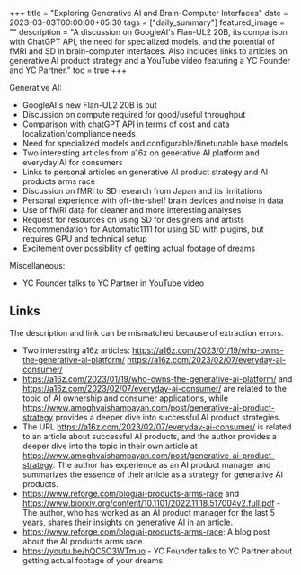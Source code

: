 +++
title =  "Exploring Generative AI and Brain-Computer Interfaces"
date = 2023-03-03T00:00:00+05:30
tags = ["daily_summary"]
featured_image = ""
description = "A discussion on GoogleAI's Flan-UL2 20B, its comparison with ChatGPT API, the need for specialized models, and the potential of fMRI and SD in brain-computer interfaces. Also includes links to articles on generative AI product strategy and a YouTube video featuring a YC Founder and YC Partner."
toc = true
+++

Generative AI:

- GoogleAI's new Flan-UL2 20B is out
- Discussion on compute required for good/useful throughput
- Comparison with chatGPT API in terms of cost and data localization/compliance needs
- Need for specialized models and configurable/finetunable base models
- Two interesting articles from a16z on generative AI platform and everyday AI for consumers
- Links to personal articles on generative AI product strategy and AI products arms race
- Discussion on fMRI to SD research from Japan and its limitations
- Personal experience with off-the-shelf brain devices and noise in data
- Use of fMRI data for cleaner and more interesting analyses
- Request for resources on using SD for designers and artists
- Recommendation for Automatic1111 for using SD with plugins, but requires GPU and technical setup
- Excitement over possibility of getting actual footage of dreams

Miscellaneous:

- YC Founder talks to YC Partner in YouTube video

## Links
The description and link can be mismatched because of extraction errors.

- Two interesting a16z articles: 
  https://a16z.com/2023/01/19/who-owns-the-generative-ai-platform/ 
  https://a16z.com/2023/02/07/everyday-ai-consumer/
- https://a16z.com/2023/01/19/who-owns-the-generative-ai-platform/ and https://a16z.com/2023/02/07/everyday-ai-consumer/ are related to the topic of AI ownership and consumer applications, while https://www.amoghvaishampayan.com/post/generative-ai-product-strategy provides a deeper dive into successful AI product strategies.
- The URL https://a16z.com/2023/02/07/everyday-ai-consumer/ is related to an article about successful AI products, and the author provides a deeper dive into the topic in their own article at https://www.amoghvaishampayan.com/post/generative-ai-product-strategy. The author has experience as an AI product manager and summarizes the essence of their article as a strategy for generative AI products.
- https://www.reforge.com/blog/ai-products-arms-race and https://www.biorxiv.org/content/10.1101/2022.11.18.517004v2.full.pdf - The author, who has worked as an AI product manager for the last 5 years, shares their insights on generative AI in an article.
- https://www.reforge.com/blog/ai-products-arms-race: A blog post about the AI products arms race.
- https://youtu.be/hQC5O3WTmuo - YC Founder talks to YC Partner about getting actual footage of your dreams.